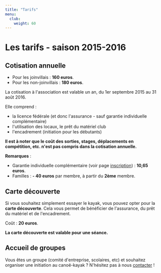 ```yaml
---
title: "Tarifs"
menu:
  club:
    weight: 60
---
```


# Les tarifs - saison 2015-2016

## Cotisation annuelle

* Pour les joinvillais : **160 euros**.
* Pour les non-joinvillais : **180 euros**.

La cotisation à l'association est valable un an, du 1er septembre 2015 au 31 août 2016.

Elle comprend :

* la licence fédérale (et donc l'assurance - sauf garantie individuelle complémentaire)
* l'utilisation des locaux, le prêt du matériel club
* l'encadrement (initiation pour les débutants)

**Il est à noter que le coût des sorties, stages, déplacements en compétition, etc. n'est pas compris dans la cotisation annuelle.**

**Remarques** :

* Garantie individuelle complémentaire (voir page [inscription](/club/inscription/)) : **10,65 euros**.
* Familles : **- 40 euros** par membre, à partir du **2ème** membre.

## Carte découverte

Si vous souhaitez simplement essayer le kayak, vous pouvez opter pour la **carte découverte**. Cela vous permet de bénéficier de l'assurance, du prêt du matériel et de l'encadrement.

Coût : **20 euros**.

**La carte découverte est valable pour une séance.**

## Accueil de groupes

Vous êtes un groupe (comité d'entreprise, scolaires, etc) et souhaitez organiser une initiation au canoë-kayak ? N'hésitez pas à nous [contacter](/contact/) !
